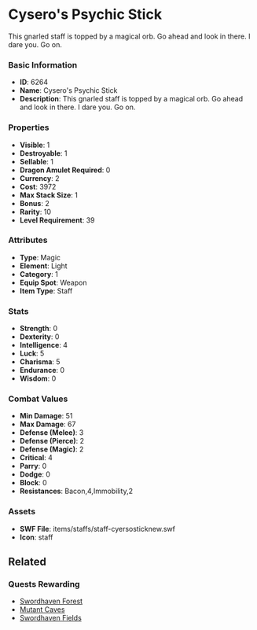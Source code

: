 # Cysero's Psychic Stick

This gnarled staff is topped by a magical orb. Go ahead and look in there. I dare you. Go on.

### Basic Information

- **ID**: 6264
- **Name**: Cysero&#039;s Psychic Stick
- **Description**: This gnarled staff is topped by a magical orb. Go ahead and look in there. I dare you. Go on.

### Properties

- **Visible**: 1
- **Destroyable**: 1
- **Sellable**: 1
- **Dragon Amulet Required**: 0
- **Currency**: 2
- **Cost**: 3972
- **Max Stack Size**: 1
- **Bonus**: 2
- **Rarity**: 10
- **Level Requirement**: 39

### Attributes

- **Type**: Magic
- **Element**: Light
- **Category**: 1
- **Equip Spot**: Weapon
- **Item Type**: Staff

### Stats

- **Strength**: 0
- **Dexterity**: 0
- **Intelligence**: 4
- **Luck**: 5
- **Charisma**: 5
- **Endurance**: 0
- **Wisdom**: 0

### Combat Values

- **Min Damage**: 51
- **Max Damage**: 67
- **Defense (Melee)**: 3
- **Defense (Pierce)**: 2
- **Defense (Magic)**: 2
- **Critical**: 4
- **Parry**: 0
- **Dodge**: 0
- **Block**: 0
- **Resistances**: Bacon,4,Immobility,2

### Assets

- **SWF File**: items/staffs/staff-cyersosticknew.swf
- **Icon**: staff

## Related

### Quests Rewarding

- [Swordhaven Forest](../quests/842-swordhaven-forest.md)
- [Mutant Caves](../quests/844-mutant-caves.md)
- [Swordhaven Fields](../quests/845-swordhaven-fields.md)

